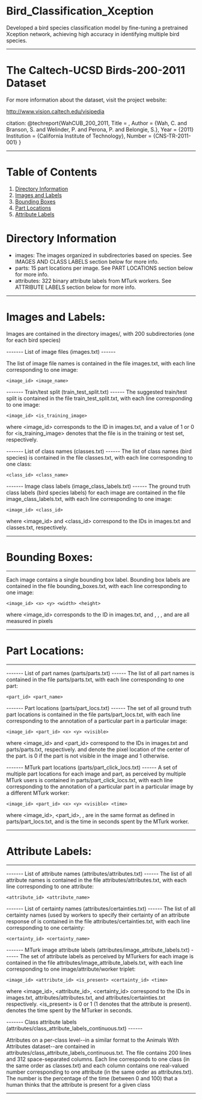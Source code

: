 # Bird_Classification_Xception
Developed a bird species classification model by fine-tuning a pretrained Xception network, achieving high accuracy in identifying multiple bird species.

***
# The Caltech-UCSD Birds-200-2011 Dataset


For more information about the dataset, visit the project website:

  http://www.vision.caltech.edu/visipedia

citation:
@techreport{WahCUB_200_2011,
	Title = ,
	Author = {Wah, C. and Branson, S. and Welinder, P. and Perona, P. and Belongie, S.},
	Year = {2011}
	Institution = {California Institute of Technology},
	Number = {CNS-TR-2011-001}
}
***

# Table of Contents

1. [Directory Information](#directory-information)
2. [Images and Labels](#images-and-labels)
3. [Bounding Boxes](#bounding-boxes)
4. [Part Locations](#part-locations) 
5. [Attribute Labels](#attribute-labels)
   

# Directory Information

- images: The images organized in subdirectories based on species. See IMAGES AND CLASS LABELS section below for more info.
- parts: 15 part locations per image. See PART LOCATIONS section below for more info.
- attributes: 322 binary attribute labels from MTurk workers. See ATTRIBUTE LABELS section below for more info.


***
# Images and Labels:

Images are contained in the directory images/, with 200 subdirectories (one for each bird species)

------- List of image files (images.txt) ------

The list of image file names is contained in the file images.txt, with each line corresponding to one image:

    <image_id> <image_name>


------- Train/test split (train_test_split.txt) ------
The suggested train/test split is contained in the file train_test_split.txt, with each line corresponding to one image:

    <image_id> <is_training_image>

where <image_id> corresponds to the ID in images.txt, and a value of 1 or 0 for <is_training_image> denotes that the file is in the training or test set, respectively.


------- List of class names (classes.txt) ------
The list of class names (bird species) is contained in the file classes.txt, with each line corresponding to one class:

    <class_id> <class_name>


------- Image class labels (image_class_labels.txt) ------
The ground truth class labels (bird species labels) for each image are contained in the file image_class_labels.txt, with each line corresponding to one image:

    <image_id> <class_id>

where <image_id> and <class_id> correspond to the IDs in images.txt and classes.txt, respectively.



***
# Bounding Boxes:
***

Each image contains a single bounding box label.  Bounding box labels are contained in the file bounding_boxes.txt, with each line corresponding to one image:

    <image_id> <x> <y> <width> <height>

where <image_id> corresponds to the ID in images.txt, and <x>, <y>, <width>, and <height> are all measured in pixels




***
# Part Locations:
***

------- List of part names (parts/parts.txt) ------
The list of all part names is contained in the file parts/parts.txt, with each line corresponding to one part:

    <part_id> <part_name>


------- Part locations (parts/part_locs.txt) ------
The set of all ground truth part locations is contained in the file parts/part_locs.txt, with each line corresponding to the annotation of a particular part in a particular image:

    <image_id> <part_id> <x> <y> <visible>

where <image_id> and <part_id> correspond to the IDs in images.txt and parts/parts.txt, respectively.  <x> and <y> denote the pixel location of the center of the part.  <visible> is 0 if the part is not visible in the image and 1 otherwise.


------- MTurk part locations (parts/part_click_locs.txt) ------
A set of multiple part locations for each image and part, as perceived by multiple MTurk users is contained in parts/part_click_locs.txt, with each line corresponding to the annotation of a particular part in a particular image by a different MTurk worker:

    <image_id> <part_id> <x> <y> <visible> <time>

where <image_id>, <part_id>, <x>, <y> are in the same format as defined in parts/part_locs.txt, and <time> is the time in seconds spent by the MTurk worker.


***
# Attribute Labels:
***

------- List of attribute names (attributes/attributes.txt) ------
The list of all attribute names is contained in the file attributes/attributes.txt, with each line corresponding to one attribute:

    <attribute_id> <attribute_name>


------- List of certainty names (attributes/certainties.txt) ------
The list of all certainty names (used by workers to specify their certainty of an attribute response of is contained in the file attributes/certainties.txt, with each line corresponding to one certainty:

    <certainty_id> <certainty_name>


------- MTurk image attribute labels (attributes/image_attribute_labels.txt) ------
The set of attribute labels as perceived by MTurkers for each image is contained in the file attributes/image_attribute_labels.txt, with each line corresponding to one image/attribute/worker triplet:

    <image_id> <attribute_id> <is_present> <certainty_id> <time>

where <image_id>, <attribute_id>, <certainty_id> correspond to the IDs in images.txt, attributes/attributes.txt, and attributes/certainties.txt respectively.  <is_present> is 0 or 1 (1 denotes that the attribute is present).  <time> denotes the time spent by the MTurker in seconds.


------- Class attribute labels (attributes/class_attribute_labels_continuous.txt) ------

Attributes on a per-class level--in a similar format to the Animals With Attributes dataset--are contained in attributes/class_attribute_labels_continuous.txt.  The file contains 200 lines and 312 space-separated columns.  Each line corresponds to one class (in the same order as classes.txt) and each column contains one real-valued number corresponding to one attribute (in the same order as attributes.txt).  The number is the percentage of the time (between 0 and 100) that a human thinks that the attribute is present for a given class
***
